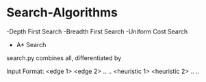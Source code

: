 # Search-Algorithms
-Depth First Search
-Breadth First Search
-Uniform Cost Search
- A* Search

search.py combines all, differentiated by <algo name>

Input Format:
<algo name>
<start state>
<goal state>
<number of edges>
<edge 1>
<edge 2>
..
..
<number of heuristic estimate lines>
<heuristic 1>
<heuristic 2>
..
..
